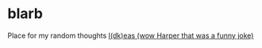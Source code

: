 # blarb
Place for my random thoughts
[I(dk)eas (wow Harper that was a funny joke)](/nefarious-plans/idk.md)
